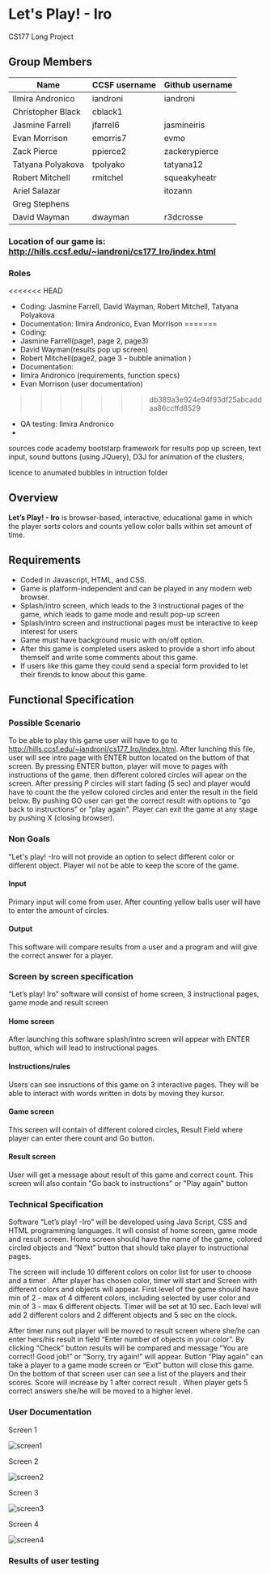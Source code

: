 # Let's Play! - Iro



CS177 Long Project

## Group Members

| Name | CCSF username | Github username |
| ---- | ------------- | --------------- |
Ilmira Andronico | iandroni  | iandroni |
Christopher Black | cblack1 |  |
Jasmine Farrell | jfarrel6 | jasmineiris |
Evan Morrison | emorris7 | evmo |
Zack Pierce | ppierce2 | zackerypierce |
Tatyana Polyakova | tpolyako | tatyana12 |
Robert Mitchell | rmitchel | squeakyheatr |
Ariel Salazar |  | itozann |
Greg Stephens |  |  |
David Wayman | dwayman | r3dcrosse |

### Location of our game is: http://hills.ccsf.edu/~iandroni/cs177_Iro/index.html

### Roles

<<<<<<< HEAD
- Coding: Jasmine Farrell, David Wayman, Robert Mitchell, Tatyana Polyakova
- Documentation: Ilmira Andronico, Evan Morrison
=======
- Coding:
- Jasmine Farrell(page1, page 2, page3)
- David Wayman(results pop up screen)
- Robert Mitchell(page2, page 3 - bubble animation )
- Documentation: 
- Ilmira Andronico (requirements, function specs) 
- Evan Morrison (user documentation)
>>>>>>> db389a3e924e94f93df25abcaddaa86ccffd8529
- QA testing: Ilmira Andronico
- 
sources code academy
bootstarp framework for results pop up screen, text input, sound buttons (using JQuery), D3J for animation of the clusters,

licence to anumated bubbles in intruction folder

## Overview

**Let’s Play! - Iro** is browser-based, interactive, educational game in which the player sorts colors and counts yellow color balls within set amount of time.

## Requirements

- Coded in Javascript, HTML, and CSS.
- Game is platform-independent and can be played in any modern web browser.
- Splash/intro screen, which leads to the 3 instructional pages of the game, which leads to game mode and result pop-up screen
- Splash/intro screen and instructional pages must be interactive to keep interest for users 
- Game must have background music with on/off option.
- After this game is completed users asked to provide a short info about themself and write some comments about this game.
- If users like this game they could send a special form provided to let their firends to know about this game.
 


## Functional Specification

### Possible Scenario
To be able to play this game user will have to go to http://hills.ccsf.edu/~iandroni/cs177_Iro/index.html.  After lunching this file, user will see intro page with ENTER button located on the buttom of that screen. By pressing ENTER button, player will move to pages with instructions  of the game, then different colored circles will apear on the screen. After pressing P circles will start fading (5 sec) and player would have to count the the yellow colored circles and enter the result in the field below. By pushing GO user can get the correct result with options to "go back to instructions" or "play again". Player can exit the game at any stage by pushing X (closing browser).

### Non Goals
"Let's play! -Iro  will not provide an option to select different color or different object. Player wil not be able to keep the score of the game. 

#### Input
Primary input will come from user. After counting yellow balls user will have to enter the amount of circles. 

#### Output
This software will compare results from a user and a program and will give  the correct answer for a player.

### Screen by screen specification

“Let’s play! Iro” software will consist of home screen, 3 instructional pages, game mode and result screen

#### Home screen
After launching this software splash/intro screen will appear with ENTER button, which will lead  to instructional pages.

#### Instructions/rules
Users can see insructions of this game on 3 interactive pages. They will be able to interact with words written in dots by moving they kursor.  

#### Game screen
This screen will contain of different colored circles, Result Field where player can enter there count and Go button.

#### Result screen
User will get a message about result of this game and correct count. This screen will also contain "Go back to instructions" or "Play again" button

### Technical Specification

Software “Let’s play! -Iro” will be developed using Java Script, CSS and HTML programming languages. It will consist of home screen, game mode and result screen.
Home screen should have the name of the game, colored circled objects and  “Next” button that should take player to instructional pages.

The screen will  include 10 different colors on color list for user to choose and  a timer . After player has chosen color, timer will start and Screen with different colors and objects will appear. First level of the game should have min  of 2 - max  of 4 different colors, including selected by user color and min of 3 - max 6 different objects. Timer will be set at 10 sec. Each level will add 2 different colors and 2 different objects and 5 sec on the clock.

After timer runs out player will be moved to result screen where she/he can enter hers/his result in field “Enter number of objects in your color”. By clicking “Check” button results will be compared and message “You are correct! Good job!” or “Sorry, try again!” will appear. Button “Play again” can take a player to a game mode screen or “Exit” button will close this game. On the bottom of that screen user can see a list of the players and their scores.
Score will increase by 1 after correct result . When player gets 5 correct answers she/he will be moved to a higher level.

### User Documentation 

Screen 1

![screen1](screenshots/screen1.png)

Screen 2

![screen2](screenshots/screen2.png)

Screen 3

![screen3](screenshots/screen3.png)

Screen 4

![screen4](screenshots/screen4.png)

### Results of user testing

